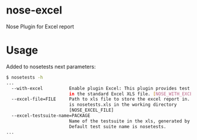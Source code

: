 nose-excel
==========
Nose Plugin for Excel report

Usage
=====
Added to nosetests next parameters:
```bash
$ nosetests -h
...
  --with-excel          Enable plugin Excel: This plugin provides test results
                        in the standard Excel XLS file. [NOSE_WITH_EXCEL]
  --excel-file=FILE     Path to xls file to store the excel report in. Default
                        is nosetests.xls in the working directory
                        [NOSE_EXCEL_FILE]
  --excel-testsuite-name=PACKAGE
                        Name of the testsuite in the xls, generated by plugin.
                        Default test suite name is nosetests.
...
```
